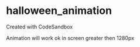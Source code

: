 # halloween_animation
Created with CodeSandbox

Animation will work ok in screen greater then 1280px

